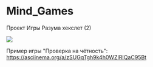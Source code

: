 # Mind_Games
Проект Игры Разума хекслет (2)

<a href="https://codeclimate.com/github/TEAMREDSoldier/Mind_Games/maintainability"><img src="https://api.codeclimate.com/v1/badges/d64210de8ee29ebe79e2/maintainability" /></a>

Пример игры "Проверка на чётность":
https://asciinema.org/a/zSUGqTgh9k4h0WZIRIQaC95Bt

